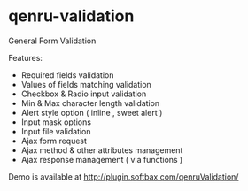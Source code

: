 # qenru-validation
General Form Validation

Features:

- Required fields validation
- Values of fields matching validation
- Checkbox & Radio input validation
- Min & Max character length validation
- Alert style option ( inline , sweet alert )
- Input mask options
- Input file validation
- Ajax form request
- Ajax method & other attributes management
- Ajax response management ( via functions )


Demo is available at http://plugin.softbax.com/qenruValidation/

